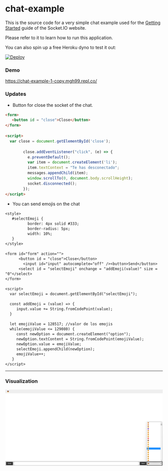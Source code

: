 # chat-example

This is the source code for a very simple chat example used for
the [Getting Started](http://socket.io/get-started/chat/) guide
of the Socket.IO website.

Please refer to it to learn how to run this application.

You can also spin up a free Heroku dyno to test it out:

[![Deploy](https://www.herokucdn.com/deploy/button.png)](https://heroku.com/deploy?template=https://github.com/socketio/chat-example)

### Demo

https://chat-example-1-copy.mgh99.repl.co/

### Updates

* Button for close the socket of the chat.

```html
<form>
   <button id = "close">Close</button>
</form>

<script>
  var close = document.getElementById('close');
      
        close.addEventListener("click", (e) => {
          e.preventDefault();
          var item = document.createElement('li');
          item.textContext = "Te has desconectado";
          messages.appendChild(item);
          window.scrollTo(0, document.body.scrollHeight);
          socket.disconnected();
        });
</script>

```

* You can send emojis on the chat

```
<style>
   #selectEmoji {
          border: 4px solid #333;
          border-radius: 5px;
          width: 10%;
   }
</style>

<form id="form" action="">
      <button id = "close">Close</button>
        <input id="input" autocomplete="off" /><button>Send</button>
      <select id = "selectEmoji" onchange = "addEmoji(value)" size = "0"</select>
</form>

<script>
  var selectEmoji = document.getElementById("selectEmoji");

  const addEmoji = (value) => {
     input.value += String.fromCodePoint(value);
  }

  let emojiValue = 128517; //valor de los emojis
  while(emojiValue <= 129080) {
     const newOption = document.createElement("option");
     newOption.textContent = String.fromCodePoint(emojiValue);
     newOption.value = emojiValue;
     selectEmoji.appendChild(newOption);
     emojiValue++;
   }
</script>

```
-----------------------------------------------------------------------
### Visualization 

![](https://github.com/mgh99/Sistemas_Distribuidos/blob/main/Practica1/img/img-chat-socket.png)





